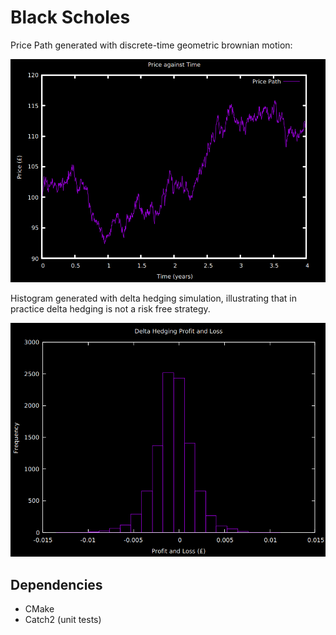 # Black Scholes

Price Path generated with discrete-time geometric brownian motion:

![Price Path](https://github.com/Hnodomar/Black-Scholes/blob/master/description/pricepath.png?raw=true)

Histogram generated with delta hedging simulation, illustrating that in practice delta hedging is not a risk free strategy.

![Delta Hedging Histogram](https://github.com/Hnodomar/Black-Scholes/blob/master/description/histogram.png?raw=true)

## Dependencies

* CMake
* Catch2 (unit tests)

